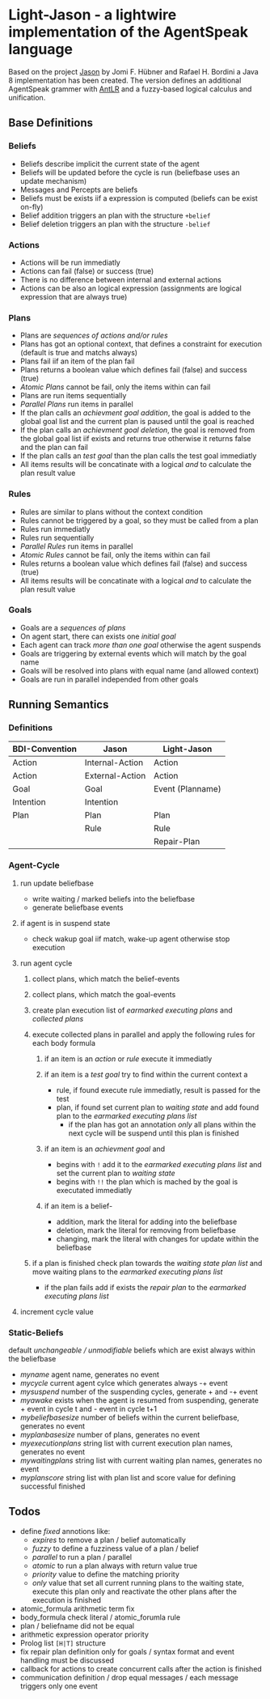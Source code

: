 # Light-Jason - a lightwire implementation of the AgentSpeak language

Based on the project [Jason](http://jason.sourceforge.net/) by Jomi F. Hübner and Rafael H. Bordini
a Java 8 implementation has been created. The version defines an additional AgentSpeak grammer with
[AntLR](http://www.antlr.org/) and a fuzzy-based logical calculus and unification.

## Base Definitions

### Beliefs

* Beliefs describe implicit the current state of the agent
* Beliefs will be updated before the cycle is run (beliefbase uses an update mechanism)
* Messages and Percepts are beliefs
* Beliefs must be exists iif a expression is computed (beliefs can be exist on-fly)
* Belief addition triggers an plan with the structure ```+belief```
* Belief deletion triggers an plan with the structure ```-belief```


### Actions

* Actions will be run immediatly
* Actions can fail (false) or success (true)
* There is no difference between internal and external actions
* Actions can be also an logical expression (assignments are logical expression that are always true)


### Plans

* Plans are _sequences of actions and/or rules_
* Plans has got an optional context, that defines a constraint for execution (default is true and matchs always)
* Plans fail iif an item of the plan fail
* Plans returns a boolean value which defines fail (false) and success (true)
* _Atomic Plans_ cannot be fail, only the items within can fail
* Plans are run items sequentially
* _Parallel Plans_ run items in parallel
* If the plan calls an _achievment goal addition_, the goal is added to the global goal list and the current plan is
paused until the goal is reached
* If the plan calls an _achievment goal deletion_, the goal is removed from the global goal list iif exists and returns
true otherwise it returns false and the plan can fail
* If the plan calls an _test goal_ than the plan calls the test goal immediatly
* All items results will be concatinate with a logical _and_ to calculate the plan result value

### Rules

* Rules are similar to plans without the context condition
* Rules cannot be triggered by a goal, so they must be called from a plan
* Rules run immediatly
* Rules run sequentially
* _Parallel Rules_ run items in parallel
* _Atomic Rules_ cannot be fail, only the items within can fail
* Rules returns a boolean value which defines fail (false) and success (true)
* All items results will be concatinate with a logical _and_ to calculate the plan result value

 
### Goals

* Goals are a _sequences of plans_
* On agent start, there can exists one _initial goal_
* Each agent can track _more than one goal_ otherwise the agent suspends
* Goals are triggering by external events which will match by the goal name
* Goals will be resolved into plans with equal name (and allowed context)
* Goals are run in parallel independed from other goals

## Running Semantics

### Definitions

| BDI-Convention    | Jason             | Light-Jason       |
| ----------------- | ----------------- | ----------------- |
| Action            | Internal-Action   | Action            |
| Action            | External-Action   | Action            |
| Goal              | Goal              | Event (Planname)  |
| Intention         | Intention         |                   |
| Plan              | Plan              | Plan              |
|                   | Rule              | Rule              |
|                   |                   | Repair-Plan       |


### Agent-Cycle

1. run update beliefbase
    * write waiting / marked beliefs into the beliefbase
    * generate beliefbase events

2. if agent is in suspend state
    * check wakup goal iif match, wake-up agent otherwise stop execution
    
3. run agent cycle

    1. collect plans, which match the belief-events
    2. collect plans, which match the goal-events
    3. create plan execution list of _earmarked executing plans_ and _collected plans_
    4. execute collected plans in parallel and apply the following rules for each body formula

        1. if an item is an _action_ or _rule_ execute it immediatly
        2. if an item is a _test goal_ try to find within the current context a
            * rule, if found execute rule immediatly, result is passed for the test
            * plan, if found set current plan to _waiting state_ and add found plan to the _earmarked executing plans list_
                * if the plan has got an annotation _only_ all plans within the next cycle will be suspend until this plan is finished


        3. if an item is an _achievment goal_ and
            * begins with ```!``` add it to the _earmarked executing plans list_ and set the current plan to _waiting state_
            * begins with ```!!``` the plan which is mached by the goal is executated immediatly
            
        4. if an item is a belief-
            * addition, mark the literal for adding into the beliefbase
            * deletion, mark the literal for removing from beliefbase
            * changing, mark the literal with changes for update within the beliefbase

    5. if a plan is finished check plan towards the _waiting state plan list_ and move waiting plans to the _earmarked executing plans list_
        * if the plan fails add if exists the _repair plan_ to the _earmarked executing plans list_

4. increment cycle value

### Static-Beliefs

default _unchangeable / unmodifiable_ beliefs which are exist always within the beliefbase

* _myname_ agent name, generates no event
* _mycycle_ current agent cylce which generates always -+ event
* _mysuspend_ number of the suspending cycles, generate + and -+ event
* _myawake_ exists when the agent is resumed from suspending, generate + event in cycle t and - event in cycle t+1
* _mybeliefbasesize_ number of beliefs within the current beliefbase, generates no event
* _myplanbasesize_ number of plans, generates no event
* _myexecutionplans_ string list with current execution plan names, generates no event
* _mywaitingplans_ string list with current waiting plan names, generates no event
* _myplanscore_ string list with plan list and score value for defining successful finished



## Todos

* define _fixed_ annotions like:
    * _expires_ to remove a plan / belief automatically 
    * _fuzzy_ to define a fuzziness value of a plan / belief
    * _parallel_ to run a plan / parallel
    * _atomic_ to run a plan always with return value true
    * _priority_ value to define the matching priority
    * _only_ value that set all current running plans to the waiting state, execute this plan only and reactivate the other plans after the execution is finished
* atomic_formula arithmetic term fix
* body_formula check literal / atomic_forumla rule
* plan / beliefname did not be equal
* arithmetic expression operator priority
* Prolog list ```[H|T]``` structure
* fix repair plan definition only for goals / syntax format and event handling must be discussed
* callback for actions to create concurrent calls after the action is finished
* communication definition / drop equal messages / each message triggers only one event
